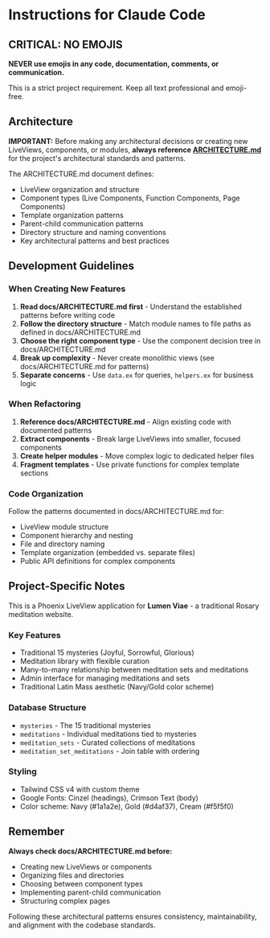 # Instructions for Claude Code

## CRITICAL: NO EMOJIS

**NEVER use emojis in any code, documentation, comments, or communication.**

This is a strict project requirement. Keep all text professional and emoji-free.

## Architecture

**IMPORTANT:** Before making any architectural decisions or creating new LiveViews, components, or modules, **always reference [ARCHITECTURE.md](docs/ARCHITECTURE.md)** for the project's architectural standards and patterns.

The ARCHITECTURE.md document defines:
- LiveView organization and structure
- Component types (Live Components, Function Components, Page Components)
- Template organization patterns
- Parent-child communication patterns
- Directory structure and naming conventions
- Key architectural patterns and best practices

## Development Guidelines

### When Creating New Features

1. **Read docs/ARCHITECTURE.md first** - Understand the established patterns before writing code
2. **Follow the directory structure** - Match module names to file paths as defined in docs/ARCHITECTURE.md
3. **Choose the right component type** - Use the component decision tree in docs/ARCHITECTURE.md
4. **Break up complexity** - Never create monolithic views (see docs/ARCHITECTURE.md for patterns)
5. **Separate concerns** - Use `data.ex` for queries, `helpers.ex` for business logic

### When Refactoring

1. **Reference docs/ARCHITECTURE.md** - Align existing code with documented patterns
2. **Extract components** - Break large LiveViews into smaller, focused components
3. **Create helper modules** - Move complex logic to dedicated helper files
4. **Fragment templates** - Use private functions for complex template sections

### Code Organization

Follow the patterns documented in docs/ARCHITECTURE.md for:
- LiveView module structure
- Component hierarchy and nesting
- File and directory naming
- Template organization (embedded vs. separate files)
- Public API definitions for complex components

## Project-Specific Notes

This is a Phoenix LiveView application for **Lumen Viae** - a traditional Rosary meditation website.

### Key Features
- Traditional 15 mysteries (Joyful, Sorrowful, Glorious)
- Meditation library with flexible curation
- Many-to-many relationship between meditation sets and meditations
- Admin interface for managing meditations and sets
- Traditional Latin Mass aesthetic (Navy/Gold color scheme)

### Database Structure
- `mysteries` - The 15 traditional mysteries
- `meditations` - Individual meditations tied to mysteries
- `meditation_sets` - Curated collections of meditations
- `meditation_set_meditations` - Join table with ordering

### Styling
- Tailwind CSS v4 with custom theme
- Google Fonts: Cinzel (headings), Crimson Text (body)
- Color scheme: Navy (#1a1a2e), Gold (#d4af37), Cream (#f5f5f0)

## Remember

**Always check docs/ARCHITECTURE.md before:**
- Creating new LiveViews or components
- Organizing files and directories
- Choosing between component types
- Implementing parent-child communication
- Structuring complex pages

Following these architectural patterns ensures consistency, maintainability, and alignment with the codebase standards.

